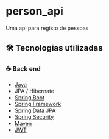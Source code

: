 # person_api
 Uma api para registo de pessoas

## 🛠 Tecnologias utilizadas
### :coffee: Back end
- [Java](https://www.oracle.com/br/java/)
- JPA / Hibernate
- [Spring Boot](https://spring.io/projects/spring-boot)
- [Spring Framework](https://spring.io/projects/spring-framework)
- [Spring Data JPA](https://spring.io/projects/spring-data-jpa) 
- [Spring Security](https://spring.io/projects/spring-security)
- [Maven](https://maven.apache.org/)
- [JWT](https://jwt.io/)
